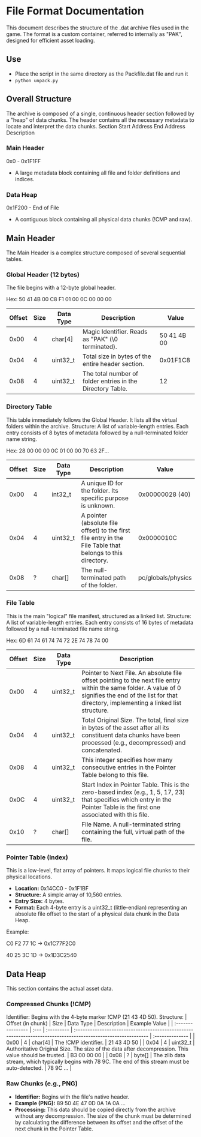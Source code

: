 
# File Format Documentation
This document describes the structure of the .dat archive files used in the game. The format is a custom container, referred to internally as "PAK", designed for efficient asset loading.

## Use
- Place the script in the same directory as the Packfile.dat file and run it
- ``python unpack.py``
## Overall Structure
The archive is composed of a single, continuous header section followed by a "heap" of data chunks. The header contains all the necessary metadata to locate and interpret the data chunks.
Section	Start Address	End Address	Description
### Main Header	
0x0	- 0x1F1FF
- A large metadata block containing all file and folder definitions and indices.
### Data Heap
0x1F200	- End of File
- A contiguous block containing all physical data chunks (!CMP and raw).



## Main Header
The Main Header is a complex structure composed of several sequential tables.


### Global Header (12 bytes)
The file begins with a 12-byte global header.

Hex: 50 41 4B 00 C8 F1 01 00 0C 00 00 00


| Offset	| Size |	Data Type	| Description	| Value |
| ------ | ---- | --------- | ----------- | ------------- |
| 0x00	| 4	| char[4]	| Magic Identifier. Reads as "PAK" (\0 terminated). |	50 41 4B 00 |
| 0x04	| 4	| uint32_t	| Total size in bytes of the entire header section.	| 0x01F1C8 |
| 0x08	| 4	| uint32_t	| The total number of folder entries in the Directory Table.	| 12 |


### Directory Table
This table immediately follows the Global Header. It lists all the virtual folders within the archive.
Structure: A list of variable-length entries. Each entry consists of 8 bytes of metadata followed by a null-terminated folder name string.

Hex: 28 00 00 00 0C 01 00 00 70 63 2F...


| Offset	| Size	| Data Type	| Description	| Value |
| ------ | ---- | --------- | ----------- | ------------- |
| 0x00	| 4	| int32_t	| A unique ID for the folder. Its specific purpose is unknown.|	0x00000028 (40) |
| 0x04	| 4	| uint32_t	| A pointer (absolute file offset) to the first file entry in the File Table that belongs to this directory.	| 0x0000010C |
| 0x08	| ?	| char[]	| The null-terminated path of the folder.	| pc/globals/physics |


### File Table
This is the main "logical" file manifest, structured as a linked list.
Structure: A list of variable-length entries. Each entry consists of 16 bytes of metadata followed by a null-terminated file name string.

Hex:  6D 61 74 61 74 74 72 2E 74 78 74 00

| Offset |	Size |	Data Type	| Description |
| ------ | ---- | --------- | ----------- |
| 0x00	| 4	| uint32_t	| Pointer to Next File. An absolute file offset pointing to the next file entry within the same folder. A value of 0 signifies the end of the list for that directory, implementing a linked list structure. |
| 0x04	| 4	| uint32_t	| Total Original Size. The total, final size in bytes of the asset after all its constituent data chunks have been processed (e.g., decompressed) and concatenated. |
| 0x08	| 4	| uint32_t	| This integer specifies how many consecutive entries in the Pointer Table belong to this file. |
| 0x0C	| 4	| uint32_t	| Start Index in Pointer Table. This is the zero-based index (e.g., 1, 5, 17, 23) that specifies which entry in the Pointer Table is the first one associated with this file. |
| 0x10	| ?	| char[]	| File Name. A null-terminated string containing the full, virtual path of the file. |


### Pointer Table (Index)
This is a low-level, flat array of pointers.
It maps logical file chunks to their physical locations.

- **Location:** 0x14CC0 - 0x1F1BF
- **Structure:** A simple array of 10,560 entries.
- **Entry Size:** 4 bytes.
- **Format:** Each 4-byte entry is a uint32_t (little-endian) representing an absolute file offset to the start of a physical data chunk in the Data Heap.

Example:

C0 F2 77 1C -> 0x1C77F2C0

40 25 3C 1D -> 0x1D3C2540



## Data Heap
This section contains the actual asset data.

### Compressed Chunks (!CMP)
Identifier: Begins with the 4-byte marker !CMP (21 43 4D 50).
Structure:
| Offset (in chunk) | Size | Data Type | Description | Example Value |
| :---------------- | :--- | :--------- | :------------------------------------------------------------------------------------------------------------ | :-------------- |
| 0x00 | 4 | char[4] | The !CMP identifier. | 21 43 4D 50 |
| 0x04 | 4 | uint32_t | Authoritative Original Size. The size of the data after decompression. This value should be trusted. | B3 00 00 00 |
| 0x08 | ? | byte[] | The zlib data stream, which typically begins with 78 9C. The end of this stream must be auto-detected. | 78 9C ... |

### Raw Chunks (e.g., PNG)
- **Identifier:** Begins with the file's native header.
-  **Example (PNG):** 89 50 4E 47 0D 0A 1A 0A ...
- **Processing:** This data should be copied directly from the archive without any decompression. The size of the chunk must be determined by calculating the difference between its offset and the offset of the next chunk in the Pointer Table.



